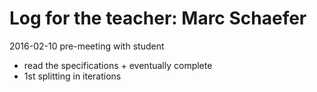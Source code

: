 # Log for the teacher: Marc Schaefer

2016-02-10 pre-meeting with student
  - read the specifications + eventually complete
  - 1st splitting in iterations
